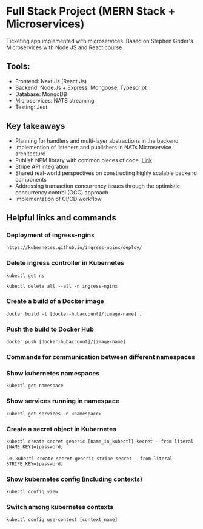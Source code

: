 # Full Stack Project (MERN Stack + Microservices)

Ticketing app implemented with microservices. Based on Stephen Grider's Microservices with Node JS and React course

## Tools:
- Frontend: Next.Js (React.Js)
- Backend: Node.Js + Express, Mongoose, Typescript
- Database: MongoDB
- Microservices: NATS streaming
- Testing: Jest

## Key takeaways
- Planning for handlers and multi-layer abstractions in the backend
- Implemention of listeners and publishers in NATs Microservice architecture
- Publish NPM library with common pieces of code. [Link](https://github.com/renzo-c/ticketing-common)
- Stripe API integration
- Shared real-world perspectives on constructing highly scalable backend components
- Addressing transaction concurrency issues through the optimistic concurrency control (OCC) approach.
- Implementation of CI/CD workflow

## Helpful links and commands

### Deployment of ingress-nginx
`https://kubernetes.github.io/ingress-nginx/deploy/`

### Delete ingress controller in Kubernetes
`kubectl get ns`

`kubectl delete all --all -n ingress-nginx`

### Create a build of a Docker image
`docker build -t [docker-hubaccount]/[image-name] .`

### Push the build to Docker Hub
`docker push [docker-hubaccount]/[image-name]`

### Commands for communication between different namespaces

### Show kubernetes namespaces

`kubectl get namespace`

### Show services running in namespace

`kubectl get services -n <namespace>`

### Create a secret object in Kubernetes
`kubectl create secret generic [name_in_kubectl]-secret --from-literal [NAME_KEY]=[password]`

i.e: `kubectl create secret generic stripe-secret --from-literal STRIPE_KEY=[password]`

### Show kubernetes config (including contexts)
`kubectl config view`

### Switch among kubernetes contexts
`kubectl config use-context [context_name]`

